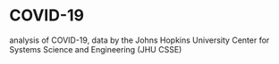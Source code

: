 # COVID-19
analysis of COVID-19, data by the Johns Hopkins University Center for Systems Science and Engineering (JHU CSSE)
